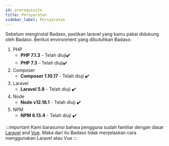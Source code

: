 ```yaml
---
id: prerequisite
title: Persyaratan
sidebar_label: Persyaratan
---
```


Sebelum menginstal Badaso, pastikan laravel yang kamu pakai didukung oleh Badaso. Berikut environment yang dibutuhkan Badaso:

1. PHP
    - **PHP 7.1.3** - Telah diuji✔️
    - **PHP 7.3** - Telah diuji✔️
2. Composer
    - **Composer 1.10.17** - Telah diuji ✔️
3. Laravel
    - **Laravel 5.8** - Telah diuji ✔️
4. Node
    - **Node v12.16.1** - Telah diuji ✔️
5. NPM
    - **NPM 6.13.4** - Telah diuji ✔️

:::important
Kami barasumsi bahwa pengguna sudah familiar dengan dasar <a href="https://laravel.com/docs/5.8">Laravel</a> and <a href="https://vuejs.org/v2/guide/">Vue</a>. Maka dari itu Badaso tidak menjelaskan cara menggunakan Laravel atau Vue
:::